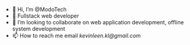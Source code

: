 - 👋 Hi, I’m @ModoTech
- 👀 Fullstack web developer
- 💞️ I’m looking to collaborate on web application development, offline system development
- 📫 How to reach me email _kevinleen.kl@gmail.com_

<!---
ModoTech/ModoTech is a ✨ special ✨ repository because its `README.md` (this file) appears on your GitHub profile.
You can click the Preview link to take a look at your changes.
--->
